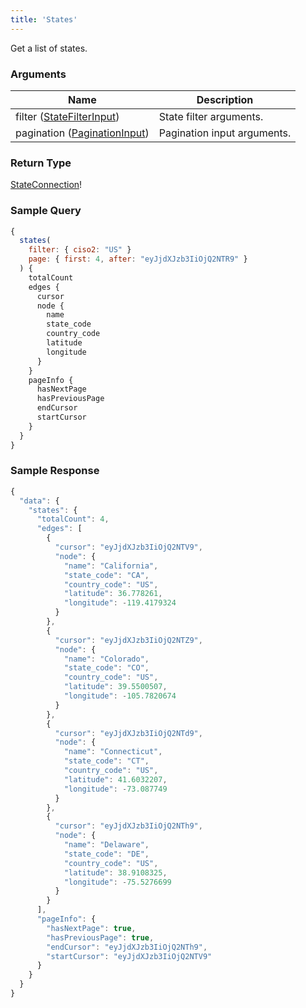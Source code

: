 ```yaml
---
title: 'States'
---
```


Get a list of states.

### Arguments

| Name                                                          | Description                 |
| ------------------------------------------------------------- | --------------------------- |
| filter ([StateFilterInput](../inputs/state-filter-input.md))  | State filter arguments.     |
| pagination ([PaginationInput](../inputs/pagination-input.md)) | Pagination input arguments. |

### Return Type

[StateConnection](../objects/state-connection.md)!

### Sample Query

```js title="Find state with filter and page"
{
  states(
    filter: { ciso2: "US" }
    page: { first: 4, after: "eyJjdXJzb3IiOjQ2NTR9" }
  ) {
    totalCount
    edges {
      cursor
      node {
        name
        state_code
        country_code
        latitude
        longitude
      }
    }
    pageInfo {
      hasNextPage
      hasPreviousPage
      endCursor
      startCursor
    }
  }
}


```

### Sample Response

```js
{
  "data": {
    "states": {
      "totalCount": 4,
      "edges": [
        {
          "cursor": "eyJjdXJzb3IiOjQ2NTV9",
          "node": {
            "name": "California",
            "state_code": "CA",
            "country_code": "US",
            "latitude": 36.778261,
            "longitude": -119.4179324
          }
        },
        {
          "cursor": "eyJjdXJzb3IiOjQ2NTZ9",
          "node": {
            "name": "Colorado",
            "state_code": "CO",
            "country_code": "US",
            "latitude": 39.5500507,
            "longitude": -105.7820674
          }
        },
        {
          "cursor": "eyJjdXJzb3IiOjQ2NTd9",
          "node": {
            "name": "Connecticut",
            "state_code": "CT",
            "country_code": "US",
            "latitude": 41.6032207,
            "longitude": -73.087749
          }
        },
        {
          "cursor": "eyJjdXJzb3IiOjQ2NTh9",
          "node": {
            "name": "Delaware",
            "state_code": "DE",
            "country_code": "US",
            "latitude": 38.9108325,
            "longitude": -75.5276699
          }
        }
      ],
      "pageInfo": {
        "hasNextPage": true,
        "hasPreviousPage": true,
        "endCursor": "eyJjdXJzb3IiOjQ2NTh9",
        "startCursor": "eyJjdXJzb3IiOjQ2NTV9"
      }
    }
  }
}
```
